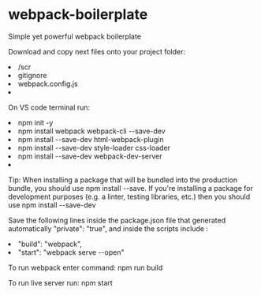 # webpack-boilerplate
Simple yet powerful webpack boilerplate

Download and copy next files onto your project folder:
<li>/scr</li>
<li>gitignore</li>
<li>webpack.config.js<li>

On VS code terminal run: 
<li>npm init -y</li>
<li>npm install webpack webpack-cli --save-dev</li>
<li>npm install --save-dev html-webpack-plugin</li>
<li>npm install --save-dev style-loader css-loader</li>
<li>npm install --save-dev webpack-dev-server<li>

Tip: When installing a package that will be bundled into the production bundle, you should use npm install --save. If you're installing a package for development purposes (e.g. a linter, testing libraries, etc.) then you should use npm install --save-dev

Save the following lines inside the package.json file that generated automatically "private": "true",
and inside the scripts include :
<li>"build": "webpack",</li>
<li>"start": "webpack serve --open"</li>

To run webpack enter command:
npm run build

To run live server run: 
npm start